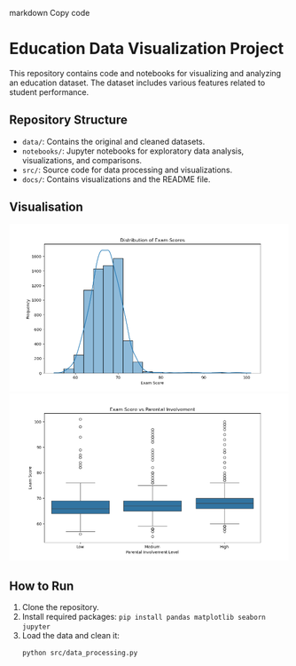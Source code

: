 markdown
Copy code
# Education Data Visualization Project

This repository contains code and notebooks for visualizing and analyzing an education dataset. The dataset includes various features related to student performance.

## Repository Structure

- `data/`: Contains the original and cleaned datasets.
- `notebooks/`: Jupyter notebooks for exploratory data analysis, visualizations, and comparisons.
- `src/`: Source code for data processing and visualizations.
- `docs/`: Contains visualizations and the README file.

## Visualisation 
![graph1](https://github.com/dijasila/education-data-visualization/blob/main/docs/exam_score_distribution.png)
![graph2](https://github.com/dijasila/education-data-visualization/blob/main/docs/score_vs_parental_involvement.png)

## How to Run

1. Clone the repository.
2. Install required packages: `pip install pandas matplotlib seaborn jupyter`
3. Load the data and clean it:
   ```bash
   python src/data_processing.py
